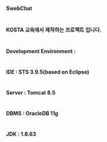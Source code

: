 # <h4>SwebChat</h4>
# <h4>KOSTA 교육에서 제작하는 프로젝트 입니다.</h4>
# <h4>Development Environment :</h4>
# <h4>IDE : STS 3.9.5(based on Eclipse)</h4>
# <h4>Server : Tomcat 8.5</h4>
# <h4>DBMS : OracleDB 11g</h4>
# <h4>JDK : 1.8.63</h4>
